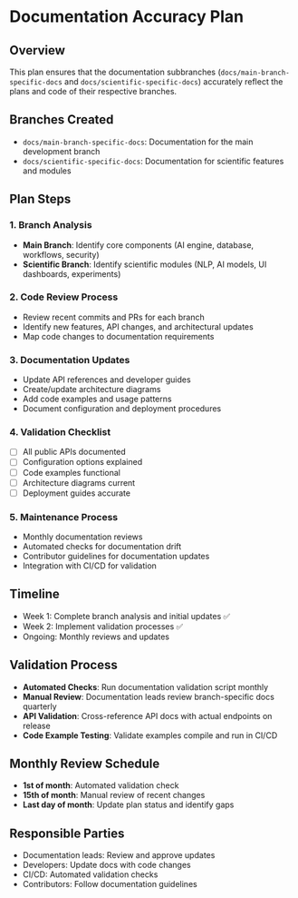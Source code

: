 # Documentation Accuracy Plan

## Overview
This plan ensures that the documentation subbranches (`docs/main-branch-specific-docs` and `docs/scientific-specific-docs`) accurately reflect the plans and code of their respective branches.

## Branches Created
- `docs/main-branch-specific-docs`: Documentation for the main development branch
- `docs/scientific-specific-docs`: Documentation for scientific features and modules

## Plan Steps

### 1. Branch Analysis
- **Main Branch**: Identify core components (AI engine, database, workflows, security)
- **Scientific Branch**: Identify scientific modules (NLP, AI models, UI dashboards, experiments)

### 2. Code Review Process
- Review recent commits and PRs for each branch
- Identify new features, API changes, and architectural updates
- Map code changes to documentation requirements

### 3. Documentation Updates
- Update API references and developer guides
- Create/update architecture diagrams
- Add code examples and usage patterns
- Document configuration and deployment procedures

### 4. Validation Checklist
- [ ] All public APIs documented
- [ ] Configuration options explained
- [ ] Code examples functional
- [ ] Architecture diagrams current
- [ ] Deployment guides accurate

### 5. Maintenance Process
- Monthly documentation reviews
- Automated checks for documentation drift
- Contributor guidelines for documentation updates
- Integration with CI/CD for validation

## Timeline
- Week 1: Complete branch analysis and initial updates ✅
- Week 2: Implement validation processes ✅
- Ongoing: Monthly reviews and updates

## Validation Process
- **Automated Checks**: Run documentation validation script monthly
- **Manual Review**: Documentation leads review branch-specific docs quarterly
- **API Validation**: Cross-reference API docs with actual endpoints on release
- **Code Example Testing**: Validate examples compile and run in CI/CD

## Monthly Review Schedule
- **1st of month**: Automated validation check
- **15th of month**: Manual review of recent changes
- **Last day of month**: Update plan status and identify gaps

## Responsible Parties
- Documentation leads: Review and approve updates
- Developers: Update docs with code changes
- CI/CD: Automated validation checks
- Contributors: Follow documentation guidelines
